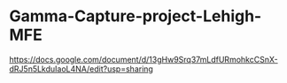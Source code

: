 # Gamma-Capture-project-Lehigh-MFE

https://docs.google.com/document/d/13gHw9Srq37mLdfURmohkcCSnX-dRJ5n5LkduIaoL4NA/edit?usp=sharing
